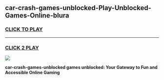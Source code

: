 
## car-crash-games-unblocked-Play-Unblocked-Games-Online-blura
<h3>
<a href="https://premium76.site?title=car-crash-games-unblocked&ref=24A">CLICK TO PLAY</a></h3>
<hr>

<h3>
<a href="https://premium76.site?title=car-crash-games-unblocked&ref=24A">CLICK 2 PLAY</a>
  
</h3>

<a href="https://premium76.site?title=car-crash-games-unblocked&ref=24A"><img src="https://clearcache.store/games.png"></a>


**car-crash-games-unblocked games unblocked: Your Gateway to Fun and Accessible Online Gaming**

